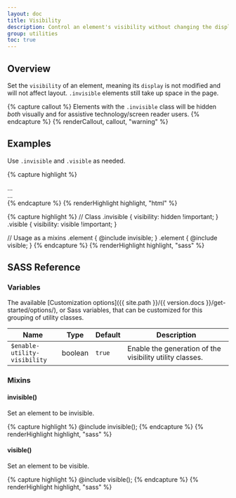 ```yaml
---
layout: doc
title: Visibility
description: Control an element's visibility without changing the display property.
group: utilities
toc: true
---
```


## Overview

Set the `visibility` of an element, meaning its `display` is not modified and will not affect layout. `.invisible` elements still take up space in the page.

{% capture callout %}
Elements with the `.invisible` class will be hidden *both* visually and for assistive technology/screen reader users.
{% endcapture %}
{% renderCallout, callout, "warning" %}

## Examples

Use `.invisible` and `.visible` as needed.

{% capture highlight %}
<div class="invisible">...</div>
<div class="visible">...</div>
{% endcapture %}
{% renderHighlight highlight, "html" %}

{% capture highlight %}
// Class
.invisible {
  visibility: hidden !important;
}
.visible {
  visibility: visible !important;
}

// Usage as a mixins
.element {
  @include invisible;
}
.element {
  @include visible;
}
{% endcapture %}
{% renderHighlight highlight, "sass" %}

## SASS Reference

### Variables

The available [Customization options]({{ site.path }}/{{ version.docs }}/get-started/options/), or Sass variables, that can be customized for this grouping of utility classes.

<div class="table-scroll">
  <table class="table table-bordered table-striped">
    <thead>
      <tr>
        <th style="width: 100px;">Name</th>
        <th style="width: 50px;">Type</th>
        <th style="width: 50px;">Default</th>
        <th>Description</th>
      </tr>
    </thead>
    <tbody>
      <tr>
        <td><code>$enable-utility-visibility</code></td>
        <td>boolean</td>
        <td><code>true</code></td>
        <td>
          Enable the generation of the visibility utility classes.
        </td>
      </tr>
    </tbody>
  </table>
</div>

### Mixins

#### invisible()

Set an element to be invisible.

{% capture highlight %}
@include invisible();
{% endcapture %}
{% renderHighlight highlight, "sass" %}

#### visible()

Set an element to be visible.

{% capture highlight %}
@include visible();
{% endcapture %}
{% renderHighlight highlight, "sass" %}
